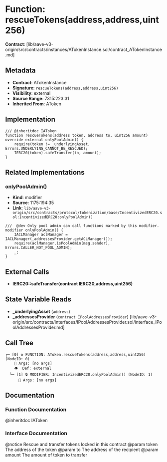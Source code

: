 # Function: rescueTokens(address,address,uint256)

**Contract**: [lib/aave-v3-origin/src/contracts/instances/ATokenInstance.sol/contract_ATokenInstance.md]

## Metadata

- **Contract**: ATokenInstance
- **Signature**: `rescueTokens(address,address,uint256)`
- **Visibility**: external
- **Source Range**: 7315:223:31
- **Inherited From**: AToken

## Implementation

```solidity
/// @inheritdoc IAToken
function rescueTokens(address token, address to, uint256 amount) override external onlyPoolAdmin() {
    require(token != _underlyingAsset, Errors.UNDERLYING_CANNOT_BE_RESCUED);
    IERC20(token).safeTransfer(to, amount);
}
```

## Related Implementations

### onlyPoolAdmin()

- **Kind**: modifier
- **Source**: 1175:194:35
- **Link**: `lib/aave-v3-origin/src/contracts/protocol/tokenization/base/IncentivizedERC20.sol:IncentivizedERC20:onlyPoolAdmin()`

```solidity
///  @dev Only pool admin can call functions marked by this modifier.
modifier onlyPoolAdmin() {
    IACLManager aclManager = IACLManager(_addressesProvider.getACLManager());
    require(aclManager.isPoolAdmin(msg.sender), Errors.CALLER_NOT_POOL_ADMIN);
    _;
}
```

## External Calls

- **IERC20::safeTransfer(contract IERC20,address,uint256)**

## State Variable Reads

- **_underlyingAsset** (`address`)
- **_addressesProvider** (`contract IPoolAddressesProvider`) [lib/aave-v3-origin/src/contracts/interfaces/IPoolAddressesProvider.sol/interface_IPoolAddressesProvider.md]

## Call Tree

```
┌─ [0] ⚙️ FUNCTION: AToken.rescueTokens(address,address,uint256) (NodeID: 0)
    💬 Args: [no args]
    👁️  Def: external
  └─ [1] 🔒 MODIFIER: IncentivizedERC20.onlyPoolAdmin() (NodeID: 1)
      💬 Args: [no args]
```

## Documentation

### Function Documentation

@inheritdoc IAToken

### Interface Documentation

 @notice Rescue and transfer tokens locked in this contract
 @param token The address of the token
 @param to The address of the recipient
 @param amount The amount of token to transfer
